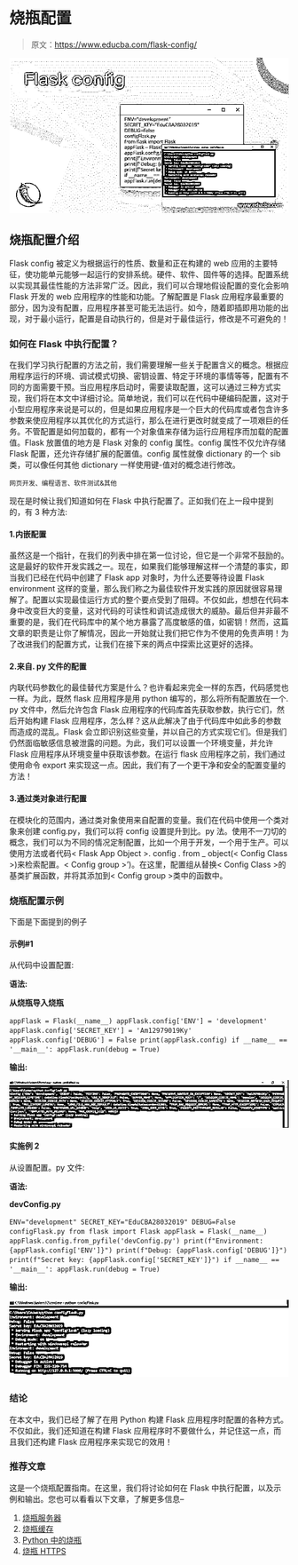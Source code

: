 # 烧瓶配置

> 原文：<https://www.educba.com/flask-config/>

![Flask config](img/b657ac835eef45af0218a533f40ebe63.png)



## 烧瓶配置介绍

Flask config 被定义为根据运行的性质、数量和正在构建的 web 应用的主要特征，使功能单元能够一起运行的安排系统。硬件、软件、固件等的选择。配置系统以实现其最佳性能的方法非常广泛。因此，我们可以合理地假设配置的变化会影响 Flask 开发的 web 应用程序的性能和功能。了解配置是 Flask 应用程序最重要的部分，因为没有配置，应用程序甚至可能无法运行。如今，随着即插即用功能的出现，对于最小运行，配置是自动执行的，但是对于最佳运行，修改是不可避免的！

### 如何在 Flask 中执行配置？

在我们学习执行配置的方法之前，我们需要理解一些关于配置含义的概念。根据应用程序运行的环境、调试模式切换、密钥设置、特定于环境的事情等等，配置有不同的方面需要干预。当应用程序启动时，需要读取配置，这可以通过三种方式实现，我们将在本文中详细讨论。简单地说，我们可以在代码中硬编码配置，这对于小型应用程序来说是可以的，但是如果应用程序是一个巨大的代码库或者包含许多参数来使应用程序以其优化的方式运行，那么在进行更改时就变成了一项艰巨的任务。不管配置是如何加载的，都有一个对象值来存储为运行应用程序而加载的配置值。Flask 放置值的地方是 Flask 对象的 config 属性。config 属性不仅允许存储 Flask 配置，还允许存储扩展的配置值。config 属性就像 dictionary 的一个 sib 类，可以像任何其他 dictionary 一样使用键-值对的概念进行修改。

<small>网页开发、编程语言、软件测试&其他</small>

现在是时候让我们知道如何在 Flask 中执行配置了。正如我们在上一段中提到的，有 3 种方法:

#### 1.内嵌配置

虽然这是一个指针，在我们的列表中排在第一位讨论，但它是一个非常不鼓励的。这是最好的软件开发实践之一。现在，如果我们能够理解这样一个清楚的事实，即当我们已经在代码中创建了 Flask app 对象时，为什么还要等待设置 Flask environment 这样的变量，那么我们称之为最佳软件开发实践的原因就很容易理解了。配置以实现最佳运行方式的整个要点受到了阻碍。不仅如此，想想在代码本身中改变巨大的变量，这对代码的可读性和调试造成很大的威胁。最后但并非最不重要的是，我们在代码库中的某个地方暴露了高度敏感的值，如密钥！然而，这篇文章的职责是让你了解情况，因此一开始就让我们把它作为不使用的免责声明！为了改进我们的配置方式，让我们在接下来的两点中探索比这更好的选择。

#### 2.来自. py 文件的配置

内联代码参数化的最佳替代方案是什么？也许看起来完全一样的东西，代码感觉也一样。为此，既然 flask 应用程序是用 python 编写的，那么将所有配置放在一个. py 文件中，然后允许包含 Flask 应用程序的代码库首先获取参数，执行它们，然后开始构建 Flask 应用程序，怎么样？这从此解决了由于代码库中如此多的参数而造成的混乱。Flask 会立即识别这些变量，并以自己的方式实现它们。但是我们仍然面临敏感信息被泄露的问题。为此，我们可以设置一个环境变量，并允许 Flask 应用程序从环境变量中获取该参数。在运行 flask 应用程序之前，我们通过使用命令 export <variable name="">来实现这一点。因此，我们有了一个更干净和安全的配置变量的方法！</variable>

#### 3.通过类对象进行配置

在模块化的范围内，通过类对象使用来自配置的变量。我们在代码中使用一个类对象来创建 config.py，我们可以将 config 设置提升到比。py 法。使用不一刀切的概念，我们可以为不同的情况定制配置，比如一个用于开发，一个用于生产。可以使用方法或者代码< Flask App Object >. config . from _ object(< Config Class >)来检索配置。< Config group >’)。在这里，配置组从替换< Config Class >的基类扩展函数，并将其添加到< Config group >类中的函数中。

### 烧瓶配置示例

下面是下面提到的例子

#### 示例#1

从代码中设置配置:

**语法:**

**从烧瓶导入烧瓶**

`appFlask = Flask(__name__)
appFlask.config['ENV'] = 'development'
appFlask.config['SECRET_KEY'] = 'Am12979019Ky'
appFlask.config['DEBUG'] = False
print(appFlask.config)
if __name__ == '__main__':
appFlask.run(debug = True)`

**输出:**

![Flask config output 1](img/a67665001869196293b89c5402f1fde8.png)



#### 实施例 2

从设置配置。py 文件:

**语法:**

**devConfig.py**

`ENV="development"
SECRET_KEY="EduCBA28032019"
DEBUG=False
configFlask.py
from flask import Flask
appFlask = Flask(__name__)
appFlask.config.from_pyfile('devConfig.py')
print(f"Environment: {appFlask.config['ENV']}")
print(f"Debug: {appFlask.config['DEBUG']}")
print(f"Secret key: {appFlask.config['SECRET_KEY']}")
if __name__ == '__main__':
appFlask.run(debug = True)`

**输出:**

![Flask config output 2](img/9a602219d77f548e98fc4099955750ba.png)



### 结论

在本文中，我们已经了解了在用 Python 构建 Flask 应用程序时配置的各种方式。不仅如此，我们还知道在构建 Flask 应用程序时不要做什么，并记住这一点，而且我们还构建 Flask 应用程序来实现它的效用！

### 推荐文章

这是一个烧瓶配置指南。在这里，我们将讨论如何在 Flask 中执行配置，以及示例和输出。您也可以看看以下文章，了解更多信息–

1.  [烧瓶服务器](https://www.educba.com/flask-server/)
2.  [烧瓶缓存](https://www.educba.com/flask-cache/)
3.  [Python 中的烧瓶](https://www.educba.com/flask-in-python/)
4.  [烧瓶 HTTPS](https://www.educba.com/flask-https/)





